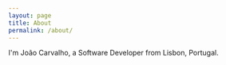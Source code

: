 ```yaml
---
layout: page
title: About
permalink: /about/
---
```


I'm João Carvalho, a Software Developer from Lisbon, Portugal.
